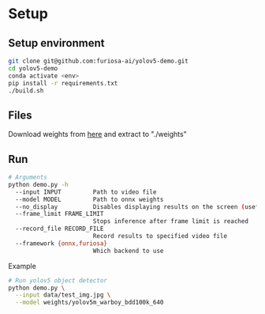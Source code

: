 # Setup

## Setup environment
```bash
git clone git@github.com:furiosa-ai/yolov5-demo.git
cd yolov5-demo
conda activate <env>
pip install -r requirements.txt
./build.sh
```

## Files

Download weights from [here](https://drive.google.com/file/d/1Cdvld9ASNpnMUAVC10aDSNUBeLYlFBhB/view?usp=sharing) and extract to "./weights"

## Run

```bash
# Arguments
python demo.py -h
  --input INPUT         Path to video file
  --model MODEL         Path to onnx weights
  --no_display          Disables displaying results on the screen (useful for server)
  --frame_limit FRAME_LIMIT
                        Stops inference after frame limit is reached
  --record_file RECORD_FILE
                        Record results to specified video file
  --framework {onnx,furiosa}
                        Which backend to use
```

Example
```bash
# Run yolov5 object detector
python demo.py \
  --input data/test_img.jpg \
  --model weights/yolov5m_warboy_bdd100k_640
```
